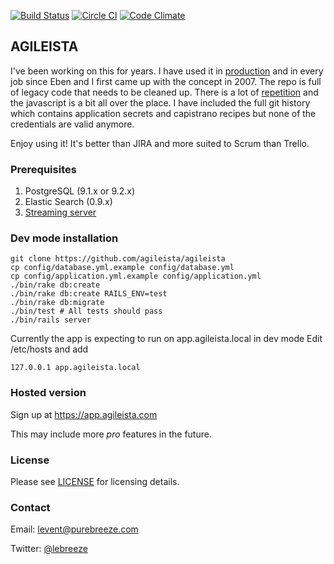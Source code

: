 [![Build Status](https://travis-ci.org/agileista/agileista.svg)](https://travis-ci.org/agileista/agileista)
[![Circle CI](https://circleci.com/gh/agileista/agileista.svg?style=svg)](https://circleci.com/gh/agileista/agileista)
[![Code Climate](https://codeclimate.com/github/agileista/agileista/badges/gpa.svg)](https://codeclimate.com/github/agileista/agileista)

## AGILEISTA

I've been working on this for years. I have used it in [production](https://app.agileista.com) and in every job since Eben and I first came up with the concept in 2007.
The repo is full of legacy code that needs to be cleaned up.
There is a lot of [repetition](http://en.wikipedia.org/wiki/Don't_repeat_yourself) and the javascript is a bit all over the place.
I have included the full git history which contains application secrets and capistrano recipes but none of the credentials are valid anymore.

Enjoy using it! It's better than JIRA and more suited to Scrum than Trello.

### Prerequisites

1. PostgreSQL (9.1.x or 9.2.x)
2. Elastic Search (0.9.x)
3. [Streaming server](https://github.com/agileista/pubsub-server)

### Dev mode installation

```
git clone https://github.com/agileista/agileista
cp config/database.yml.example config/database.yml
cp config/application.yml.example config/application.yml
./bin/rake db:create
./bin/rake db:create RAILS_ENV=test
./bin/rake db:migrate
./bin/test # All tests should pass
./bin/rails server
```

Currently the app is expecting to run on app.agileista.local in dev mode
Edit /etc/hosts and add

```
127.0.0.1 app.agileista.local
```

### Hosted version

Sign up at https://app.agileista.com

This may include more *pro* features in the future.

### License

Please see [LICENSE](https://github.com/agileista/agileista/blob/master/LICENSE) for licensing details.

### Contact

Email: [levent@purebreeze.com](mailto:levent@purebreeze.com)

Twitter: [@lebreeze](http://twitter.com/lebreeze)

